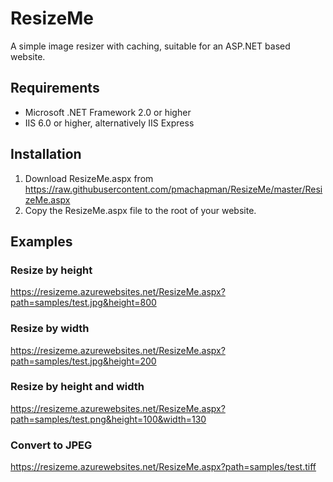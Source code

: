 # ResizeMe

A simple image resizer with caching, suitable for an ASP.NET based website.

## Requirements

 * Microsoft .NET Framework 2.0 or higher
 * IIS 6.0 or higher, alternatively IIS Express

## Installation

 1. Download ResizeMe.aspx from https://raw.githubusercontent.com/pmachapman/ResizeMe/master/ResizeMe.aspx
 2. Copy the ResizeMe.aspx file to the root of your website.

## Examples

### Resize by height
https://resizeme.azurewebsites.net/ResizeMe.aspx?path=samples/test.jpg&height=800

### Resize by width
https://resizeme.azurewebsites.net/ResizeMe.aspx?path=samples/test.jpg&height=200

### Resize by height and width
https://resizeme.azurewebsites.net/ResizeMe.aspx?path=samples/test.png&height=100&width=130

### Convert to JPEG
https://resizeme.azurewebsites.net/ResizeMe.aspx?path=samples/test.tiff
